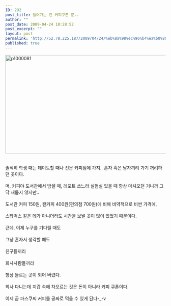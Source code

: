 ```yaml
---
ID: 292
post_title: 늘어가는 건 커피쿠폰 뿐..
author: ""
post_date: 2009-04-24 10:28:52
post_excerpt: ""
layout: post
permalink: 'http://52.78.225.187/2009/04/24/%eb%8a%98%ec%96%b4%ea%b0%80%eb%8a%94-%ea%b1%b4-%ec%bb%a4%ed%94%bc%ec%bf%a0%ed%8f%b0-%eb%bf%90/'
published: true
---
```

<IMG class="alignnone size-full wp-image-495" title=p1000081 height=309 alt=p1000081 src="http://www.freeism.co.kr/wordpress/wp-content/uploads/2009/04/p1000081.jpg" width=550><BR><BR><BR>솔직히 학생 때는 데이트할 때나 전문 커피점에 가지.. 혼자 혹은 남자끼리 가기 꺼려하던 곳이다.<BR><BR>머, 커피야 도서관에서 밤샐 때, 레포트 쓰느라 실험실 있을 때 항상 마셔오던 거니까 그닥 새롭지 않지만..<BR><BR>도서관 커피 150원, 캔커피 400원(편의점 700원)에 비해 비약적으로 비싼 가격에,<BR><BR>스타벅스 같은 데가 아니더라도 시간을 보낼 곳이 많이 있었기 때문이다.<BR><BR>근데, 이제 누구를 기다릴 때도<BR><BR>그냥 혼자서 생각할 때도<BR><BR>친구들끼리<BR><BR>회사사람들끼리<BR><BR>항상 들르는 곳이 되어 버렸다.<BR><BR>회사 다니는데 지갑 속에 차오르는 것은 돈이 아니라 커피 쿠폰이다.<BR><BR>이제 곧 파스쿠찌 커피를 공짜로 먹을 수 있게 된다-_-v